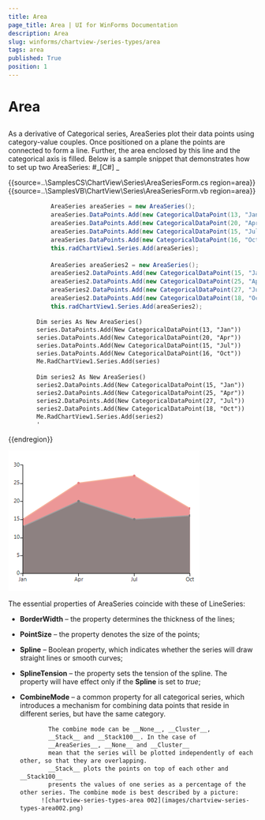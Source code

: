 ```yaml
---
title: Area
page_title: Area | UI for WinForms Documentation
description: Area
slug: winforms/chartview-/series-types/area
tags: area
published: True
position: 1
---
```


# Area



## 

As a derivative of Categorical series, AreaSeries plot their data points using category-value couples.
          Once positioned on a plane the points are connected to form a line. Further, the area enclosed by this
          line and the categorical axis is filled. Below is a sample snippet that demonstrates how to set up two AreaSeries:
        #_[C#] _

	



{{source=..\SamplesCS\ChartView\Series\AreaSeriesForm.cs region=area}} 
{{source=..\SamplesVB\ChartView\Series\AreaSeriesForm.vb region=area}} 

````C#
            AreaSeries areaSeries = new AreaSeries();
            areaSeries.DataPoints.Add(new CategoricalDataPoint(13, "Jan"));
            areaSeries.DataPoints.Add(new CategoricalDataPoint(20, "Apr"));
            areaSeries.DataPoints.Add(new CategoricalDataPoint(15, "Jul"));
            areaSeries.DataPoints.Add(new CategoricalDataPoint(16, "Oct"));
            this.radChartView1.Series.Add(areaSeries);

            AreaSeries areaSeries2 = new AreaSeries(); 
            areaSeries2.DataPoints.Add(new CategoricalDataPoint(15, "Jan"));
            areaSeries2.DataPoints.Add(new CategoricalDataPoint(25, "Apr"));
            areaSeries2.DataPoints.Add(new CategoricalDataPoint(27, "Jul"));
            areaSeries2.DataPoints.Add(new CategoricalDataPoint(18, "Oct"));
            this.radChartView1.Series.Add(areaSeries2);
````
````VB.NET
        Dim series As New AreaSeries()
        series.DataPoints.Add(New CategoricalDataPoint(13, "Jan"))
        series.DataPoints.Add(New CategoricalDataPoint(20, "Apr"))
        series.DataPoints.Add(New CategoricalDataPoint(15, "Jul"))
        series.DataPoints.Add(New CategoricalDataPoint(16, "Oct"))
        Me.RadChartView1.Series.Add(series)

        Dim series2 As New AreaSeries()
        series2.DataPoints.Add(New CategoricalDataPoint(15, "Jan"))
        series2.DataPoints.Add(New CategoricalDataPoint(25, "Apr"))
        series2.DataPoints.Add(New CategoricalDataPoint(27, "Jul"))
        series2.DataPoints.Add(New CategoricalDataPoint(18, "Oct"))
        Me.RadChartView1.Series.Add(series2)
        '
````

{{endregion}} 


![chartview-series-types-area 001](images/chartview-series-types-area001.png)

The essential properties of AreaSeries coincide with these of LineSeries:

* __BorderWidth__ – the property determines the thickness of the lines;
            

* __PointSize__ – the property denotes the size of the points;
            

* __Spline__ – Boolean property, which indicates whether the series will draw straight lines or smooth curves;
            

* __SplineTension__ – the property sets the tension of the spline. The property will have effect only if the __Spline__
              is set to *true*;
            

* __CombineMode__ – a common property for all categorical series, which introduces a
              mechanism for combining data points that reside in different series, but have the same category.

              The combine mode can be __None__, __Cluster__,
              __Stack__ and __Stack100__. In the case of
              __AreaSeries__, __None__ and __Cluster__
              mean that the series will be plotted independently of each other, so that they are overlapping.
              __Stack__ plots the points on top of each other and __Stack100__
              presents the values of one series as a percentage of the other series. The combine mode is best described by a picture:
            ![chartview-series-types-area 002](images/chartview-series-types-area002.png)
